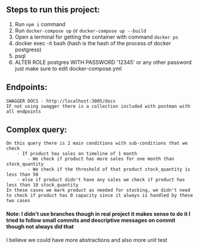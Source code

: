 ## Steps to run this project:
1. Run `npm i` command
2. Run `docker-compose up` or `docker-compose up --build`
3. Open a terminal for getting the container with command `docker ps`
4. docker exec -it <hash> bash (hash is the hash of the process of docker postgress)
5. psql
6. ALTER ROLE postgres WITH PASSWORD '12345' or any other password just make sure to edit docker-compose.yml


## Endpoints:
    SWAGGER DOCS - http://localhost:3005/docs
    IF not using swagger there is a collection included with postman with all endpoints


## Complex query:
    On this query there is 2 main conditions with sub-conditions that we check
        - If product has sales on timeline of 1 month 
            - We check if product has more sales for one month than stock_quantity
            - We check if the threshold of that product stock_quantity is less than 50
        - else if product didn't have any sales we check if product has less than 10 stock_quantity
    In these cases we mark product as needed for stocking, we didn't need to check if product has 0 capacity since it always is handled by these two cases


#### Note: I didn't use branches though in real project it makes sense to do it I tried to follow small commits and descriptive messages on commit though not always did that
I believe we could have more abstractions and also more unit test
